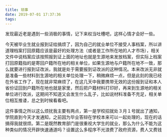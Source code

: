 ```yaml
---
title: 琐事
date: 2019-07-01 17:37:36
tags:
---
```


发现最近老是遇到一些消极的事情，记下来权当吐槽吧，这样心情才会好一些。

今天被毕业生就业报到证给搞烦了，因为自己的就业单位不接受人事档案，所以讲道理档案打回原籍应该是最好的处理方法（或者是工作所在地的人才市场），相关文件中说档案应该按照报到证上面的地址也就是生源地来发放档案，但实际上档案打回原籍指的是寄回户籍所在地的相关单位，如果生源地与户籍所在地不一致，那么就要进行报到证改派，我就是处于需要报到证改派的这种情况。本来改派无非就是准备一些材料到生源地的相关单位处理一下，稍微麻烦一点，但是此刻的我已经在外省工作了，现在就非常麻烦了，在这几天中我要携带无效的这份报到证和本人省份证回到户籍所在地也就是家里，然后把户籍材料打印好，再来到生源地的相关单位进行改派，这期间不知道又会发生什么乱子，比如说材料准备不充足，相关单位相互推诿，总之到时候看看吧。

这件事情之所以这么烦扰我主要有两点，第一是学校招就处３月１号就出了通知，学院直到今天才发通知，之前因为毕业答辩在学校本来可以一起处理的，现在的话搞得我就很烦。第二是既然教育部门是很重视大学生的就业，那么为什么不能为这种类似的情况开辟快速通道吗？设置这么多程序不光浪费了政府资源，费人又费钱